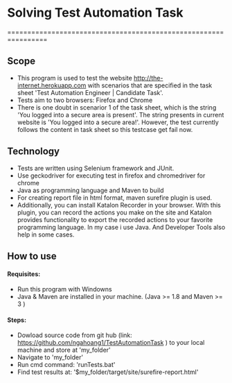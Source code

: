 # Solving Test Automation Task
================================================================
## Scope
* This program is used to test the website http://the-internet.herokuapp.com with scenarios that are specified in the task sheet 'Test Automation Engineer | Candidate Task'.
* Tests aim to two browsers: Firefox and Chrome
* There is one doubt in scenarior 1 of the task sheet, which is the string 'You logged into a secure area is present'. The string presents in current website is 'You logged into a secure area!'. However, the test currently follows the content in task sheet so this testcase get fail now.

## Technology

* Tests are written using Selenium framework and JUnit.
* Use geckodriver for executing test in firefox and chromedriver for chrome
* Java as programming language and Maven to build
* For creating report file in html format, maven surefire plugin is used. 
* Additionally, you can install Katalon Recorder in your browser. With this plugin, you can record the actions you make on the site and Katalon provides functionality to export the recorded actions to your favorite programming language. In my case i use Java.
And Developer Tools also help in some cases. 

## How to use
#### Requisites: 
* Run this program with Windowns
* Java & Maven are installed in your machine. (Java >= 1.8 and Maven >= 3 )

#### Steps:
* Dowload source code from git hub (link: https://github.com/ngahoang1/TestAutomationTask ) to your local machine and store at 'my_folder'
* Navigate to 'my_folder'
* Run cmd command: 'runTests.bat'
* Find test results at: '$my_folder/target/site/surefire-report.html'






